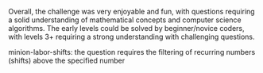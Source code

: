 Overall, the challenge was very enjoyable and fun, with questions requiring a solid understanding of mathematical concepts and computer science algorithms. The early levels could be solved by beginner/novice coders, with levels 3+ requiring a strong understanding with challenging questions.

minion-labor-shifts: the question requires the filtering of recurring numbers (shifts) above the specified number
